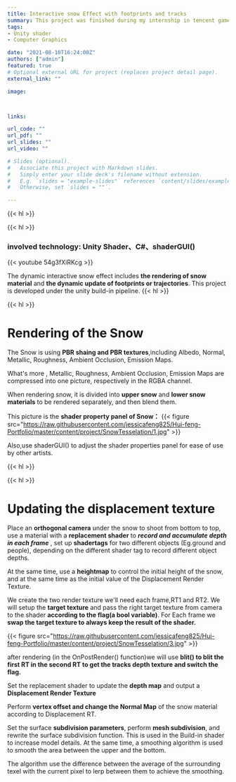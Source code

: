 ```yaml
---
title: Interactive snow Effect with footprints and tracks
summary: This project was finished during my internship in tencent games. For the game project that i was working with to achieve the needs of the dynamic interactive snow effect of the characters stepping on the snow, mainly the realization of snow material rendering, trajectory and footprints.
tags:
- Unity shader
- Computer Graphics

date: "2021-08-10T16:24:00Z"
authors: ["admin"]
featured: true
# Optional external URL for project (replaces project detail page).
external_link: ""

image:



links:

url_code: ""
url_pdf: ""
url_slides: ""
url_video: ""

# Slides (optional).
#   Associate this project with Markdown slides.
#   Simply enter your slide deck's filename without extension.
#   E.g. `slides = "example-slides"` references `content/slides/example-slides.md`.
#   Otherwise, set `slides = ""`.

---
```


{{< hl >}}


{{< hl >}}
### involved technology: Unity Shader、C#、shaderGUI()

{{< youtube 54g3fXiRKcg >}}


The dynamic interactive snow effect includes **the rendering of snow material** and **the dynamic update of footprints or trajectories**. This project is developed under the unity build-in pipeline.
{{< hl >}}


{{< hl >}}

# Rendering of the Snow


The Snow is using **PBR shaing and PBR textures**,including Albedo, Normal, Metallic, Roughness, Ambient Occlusion, Emission Maps. 

What's more , Metallic, Roughness, Ambient Occlusion, Emission Maps are compressed into one picture, respectively in the RGBA channel.

When rendering snow, it is divided into **upper snow** and **lower snow materials** to be rendered separately, and then blend them.

This picture is the **shader property panel of Snow：**
{{< figure src="https://raw.githubusercontent.com/jessicafeng825/Hui-feng-Portfolio/master/content/project/SnowTesselation/1.jpg" >}}

Also,use shaderGUI() to adjust the shader properties panel for ease of use by other artists.

{{< hl >}}


{{< hl >}}

# Updating the displacement texture

Place an **orthogonal camera** under the snow to shoot from bottom to top, use a material with a **replacement shader** to **_record and accumulate depth in each frame_** , set up **shadertags**  for two different objects (Eg.ground and people), depending on the different shader tag to record different object depths.



At the same time, use a **heightmap** to control the initial height of the snow, and at the same time as the initial value of the Displacement Render Texture.

We create the two render texture we'll need each frame,RT1 and RT2. We will setup the **target texture** and pass the right target texture from camera to the shader **according to the flag(a bool variable)**. For Each frame we **swap the target texture to always keep the result of the shader.**

{{< figure src="https://raw.githubusercontent.com/jessicafeng825/Hui-feng-Portfolio/master/content/project/SnowTesselation/3.jpg" >}}

after rendering (in the OnPostRender() function)we will use **blit() to blit the first RT in the second RT to get the tracks depth texture and switch the flag.**

Set the replacement shader to update the **depth map** and output a **Displacement Render Texture** 

Perform **vertex offset and change the Normal Map** of the snow material according to Displacement RT. 

Set the surface **subdivision parameters**, perform **mesh subdivision**, and rewrite the surface subdivision function. This is used in the Build-in shader to increase model details. At the same time, a smoothing algorithm is used to smooth the area between the upper and the bottom.

The algorithm use the difference between the average of the surrounding texel with the current pixel to lerp between them to achieve the smoothing.





